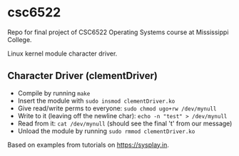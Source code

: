 # csc6522
Repo for final project of CSC6522 Operating Systems course at Mississippi College.

Linux kernel module character driver.


## Character Driver (clementDriver)
- Compile by running `make`
- Insert the module with `sudo insmod clementDriver.ko`
- Give read/write perms to everyone: `sudo chmod ugo+rw /dev/mynull`
- Write to it (leaving off the newline char): `echo -n "test" > /dev/mynull` 
- Read from it: `cat /dev/mynull` (should see the final 't' from our message)
- Unload the module by running `sudo rmmod clementDriver.ko`


Based on examples from tutorials on https://sysplay.in.
